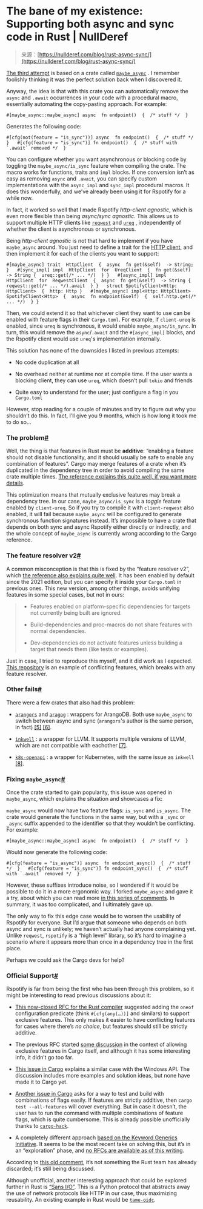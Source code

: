 <!--yml
category: 未分类
date: 2024-05-27 14:55:02
-->

# The bane of my existence: Supporting both async and sync code in Rust | NullDeref

> 来源：[https://nullderef.com/blog/rust-async-sync/](https://nullderef.com/blog/rust-async-sync/)

[The third attempt](https://github.com/ramsayleung/rspotify/pull/129) is based on a crate called [`maybe_async`](https://crates.io/crates/maybe_async) . I remember foolishly thinking it was the perfect solution back when I discovered it.

Anyway, the idea is that with this crate you can automatically remove the `async` and `.await` occurrences in your code with a procedural macro, essentially automating the copy-pasting approach. For example:

```
#[maybe_async::maybe_async] async  fn endpoint()  {  /* stuff */  }
```

Generates the following code:

```
#[cfg(not(feature = "is_sync"))] async  fn endpoint()  {  /* stuff */  }   #[cfg(feature = "is_sync")] fn endpoint()  {  /* stuff with `.await` removed */  }
```

You can configure whether you want asynchronous or blocking code by toggling the `maybe_async/is_sync` feature when compiling the crate. The macro works for functions, traits and `impl` blocks. If one conversion isn’t as easy as removing `async` and `.await`, you can specify custom implementations with the `async_impl` and `sync_impl` procedural macros. It does this wonderfully, and we’ve already been using it for Rspotify for a while now.

In fact, it worked so well that I made Rspotify *http-client agnostic*, which is even more flexible than being *async/sync agnostic*. This allows us to support multiple HTTP clients like [`reqwest`](https://crates.io/crates/reqwest) and [`ureq`](https://crates.io/crates/ureq) , independently of whether the client is asynchronous or synchronous.

Being *http-client agnostic* is not that hard to implement if you have `maybe_async` around. You just need to define a trait for the [HTTP client](https://github.com/ramsayleung/rspotify/blob/89b37219a2230cdcf08c4cfd2ebe46d64902f03d/rspotify-http/src/common.rs#L46), and then implement it for each of the clients you want to support:

```
#[maybe_async] trait  HttpClient  {  async  fn get(&self)  -> String; }   #[sync_impl] impl  HttpClient  for  UreqClient  {  fn get(&self)  -> String {  ureq::get(/* ... */)  } }   #[async_impl] impl  HttpClient  for  ReqwestClient  {  async  fn get(&self)  -> String {  reqwest::get(/* ... */).await  } }   struct SpotifyClient<Http: HttpClient>  {  http: Http }   #[maybe_async] impl<Http: HttpClient>  SpotifyClient<Http>  {  async  fn endpoint(&self)  {  self.http.get(/* ... */)  } }
```

Then, we could extend it so that whichever client they want to use can be enabled with feature flags in their `Cargo.toml`. For example, if `client-ureq` is enabled, since `ureq` is synchronous, it would enable `maybe_async/is_sync`. In turn, this would remove the `async`/`.await` and the `#[async_impl]` blocks, and the Rspotify client would use `ureq`'s implementation internally.

This solution has none of the downsides I listed in previous attempts:

*   No code duplication at all

*   No overhead neither at runtime nor at compile time. If the user wants a blocking client, they can use `ureq`, which doesn’t pull `tokio` and friends

*   Quite easy to understand for the user; just configure a flag in you `Cargo.toml`

However, stop reading for a couple of minutes and try to figure out why you shouldn’t do this. In fact, I’ll give you 9 months, which is how long it took me to do so…​

### The problem[#](#_the_problem)

Well, the thing is that features in Rust must be **additive**: “enabling a feature should not disable functionality, and it should usually be safe to enable any combination of features”. Cargo may merge features of a crate when it’s duplicated in the dependency tree in order to avoid compiling the same crate multiple times. [The reference explains this quite well, if you want more details](https://doc.rust-lang.org/cargo/reference/features.html#feature-unification).

This optimization means that mutually exclusive features may break a dependency tree. In our case, `maybe_async/is_sync` is a *toggle* feature enabled by `client-ureq`. So if you try to compile it with `client-reqwest` also enabled, it will fail because `maybe_async` will be configured to generate synchronous function signatures instead. It’s impossible to have a crate that depends on both sync and async Rspotify either directly or indirectly, and the whole concept of `maybe_async` is currently wrong according to the Cargo reference.

### The feature resolver v2[#](#_the_feature_resolver_v2)

A common misconception is that this is fixed by the “feature resolver v2”, which [the reference also explains quite well](https://doc.rust-lang.org/cargo/reference/features.html#feature-resolver-version-2). It has been enabled by default since the 2021 edition, but you can specify it inside your `Cargo.toml` in previous ones. This new version, among other things, avoids unifying features in some special cases, but not in ours:

> *   Features enabled on platform-specific dependencies for targets not currently being built are ignored.
>     
>     
> *   Build-dependencies and proc-macros do not share features with normal dependencies.
>     
>     
> *   Dev-dependencies do not activate features unless building a target that needs them (like tests or examples).

Just in case, I tried to reproduce this myself, and it did work as I expected. [This repository](https://github.com/marioortizmanero/resolver-v2-conflict) is an example of conflicting features, which breaks with any feature resolver.

### Other fails[#](#_other_fails)

There were a few crates that also had this problem:

*   [`arangors`](https://crates.io/crates/arangors) and [`aragog`](https://crates.io/crates/aragog) : wrappers for ArangoDB. Both use `maybe_async` to switch between async and sync (`arangors`'s author is the same person, in fact) [[5]](#arangors-error) [[6]](#aragog-error).

*   [`inkwell`](https://crates.io/crates/inkwell) : a wrapper for LLVM. It supports multiple versions of LLVM, which are not compatible with eachother [[7]](#inkwell-error).

*   [`k8s-openapi`](https://crates.io/crates/k8s-openapi) : a wrapper for Kubernetes, with the same issue as `inkwell` [[8]](#k8s-error).

### Fixing `maybe_async`[#](#_fixing_maybe_async)

Once the crate started to gain popularity, this issue was opened in `maybe_async`, which explains the situation and showcases a fix:

`maybe_async` would now have two feature flags: `is_sync` and `is_async`. The crate would generate the functions in the same way, but with a `_sync` or `_async` suffix appended to the identifier so that they wouldn’t be conflicting. For example:

```
#[maybe_async::maybe_async] async  fn endpoint()  {  /* stuff */  }
```

Would now generate the following code:

```
#[cfg(feature = "is_async")] async  fn endpoint_async()  {  /* stuff */  }   #[cfg(feature = "is_sync")] fn endpoint_sync()  {  /* stuff with `.await` removed */  }
```

However, these suffixes introduce noise, so I wondered if it would be possible to do it in a more ergonomic way. I forked `maybe_async` and gave it a try, about which you can read more [in this series of comments](https://github.com/fMeow/maybe-async-rs/issues/6#issuecomment-880581551). In summary, it was too complicated, and I ultimately gave up.

The only way to fix this edge case would be to worsen the usability of Rspotify for everyone. But I’d argue that someone who depends on both async and sync is unlikely; we haven’t actually had anyone complaining yet. Unlike `reqwest`, `rspotify` is a “high level” library, so it’s hard to imagine a scenario where it appears more than once in a dependency tree in the first place.

Perhaps we could ask the Cargo devs for help?

### Official Support[#](#_official_support)

Rspotify is far from being the first who has been through this problem, so it might be interesting to read previous discussions about it:

*   [This now-closed RFC for the Rust compiler](https://github.com/rust-lang/rfcs/pull/2962) suggested adding the `oneof` configuration predicate (think `#[cfg(any(…​))]` and similars) to support exclusive features. This only makes it easier to have conflicting features for cases where there’s *no choice*, but features should still be strictly additive.

*   The previous RFC started [some discussion](https://internals.rust-lang.org/t/pre-rfc-cargo-mutually-exclusive-features/13182/27) in the context of allowing exclusive features in Cargo itself, and although it has some interesting info, it didn’t go too far.

*   [This issue in Cargo](https://github.com/rust-lang/cargo/issues/2980) explains a similar case with the Windows API. The discussion includes more examples and solution ideas, but none have made it to Cargo yet.

*   [Another issue in Cargo](https://github.com/rust-lang/cargo/issues/4803) asks for a way to test and build with combinations of flags easily. If features are strictly additive, then `cargo test --all-features` will cover everything. But in case it doesn’t, the user has to run the command with multiple combinations of feature flags, which is quite cumbersome. This is already possible unofficially thanks to [`cargo-hack`](https://github.com/taiki-e/cargo-hack).

*   A completely different approach [based on the Keyword Generics Initiative](https://blog.rust-lang.org/inside-rust/2023/02/23/keyword-generics-progress-report-feb-2023.html). It seems to be the most recent take on solving this, but it’s in an “exploration” phase, and [no RFCs are available as of this writing](https://blog.rust-lang.org/inside-rust/2022/07/27/keyword-generics.html#q-is-there-an-rfc-available-to-read).

According to [this old comment](https://github.com/rust-lang/rfcs/pull/2962#issuecomment-664656377), it’s not something the Rust team has already discarded; it’s still being discussed.

Although unofficial, another interesting approach that could be explored further in Rust is [“Sans I/O”](https://sans-io.readthedocs.io/). This is a Python protocol that abstracts away the use of network protocols like HTTP in our case, thus maximizing reusability. An existing example in Rust would be [`tame-oidc`](https://github.com/EmbarkStudios/tame-oidc).